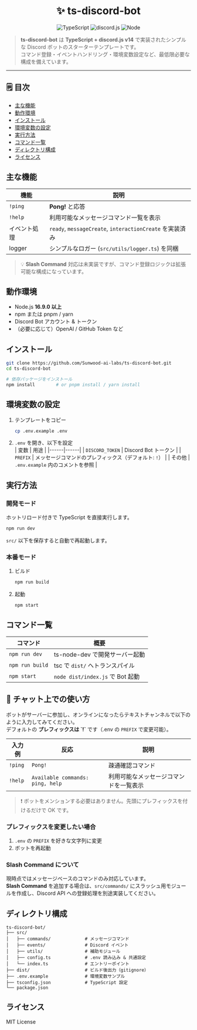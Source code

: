 <div align="center">

<!--
  SVG header
  assets/header.svg に配置されたロゴをインラインで読み込む場合は以下を参照
  <img src="assets/header.svg" width="100%" />
-->

# ✨ ts-discord-bot

<img src="https://img.shields.io/badge/TypeScript-3178C6?style=for-the-badge&logo=typescript&logoColor=white" alt="TypeScript"/>
<img src="https://img.shields.io/badge/discord.js-5865F2?style=for-the-badge&logo=discord&logoColor=white" alt="discord.js"/>
<img src="https://img.shields.io/badge/Node.js-339933?style=for-the-badge&logo=node.js&logoColor=white" alt="Node"/>

</div>

> **ts-discord-bot** は **TypeScript + discord.js v14** で実装されたシンプルな Discord ボットのスターターテンプレートです。  
> コマンド登録・イベントハンドリング・環境変数設定など、最低限必要な構成を備えています。

---

## 🗒️ 目次
- [主な機能](#主な機能)
- [動作環境](#動作環境)
- [インストール](#インストール)
- [環境変数の設定](#環境変数の設定)
- [実行方法](#実行方法)
- [コマンド一覧](#コマンド一覧)
- [ディレクトリ構成](#ディレクトリ構成)
- [ライセンス](#ライセンス)

## 主な機能
| 機能 | 説明 |
| ---- | ---- |
| `!ping` | **Pong!** と応答 |
| `!help` | 利用可能なメッセージコマンド一覧を表示 |
| イベント処理 | `ready`, `messageCreate`, `interactionCreate` を実装済み |
| logger | シンプルなロガー (`src/utils/logger.ts`) を同梱 |

> 💡 **Slash Command** 対応は未実装ですが、コマンド登録ロジックは拡張可能な構成になっています。

## 動作環境
- Node.js **16.9.0 以上**  
- npm または pnpm / yarn  
- Discord Bot アカウント & トークン  
- （必要に応じて）OpenAI / GitHub Token など

## インストール
```bash
git clone https://github.com/Sunwood-ai-labs/ts-discord-bot.git
cd ts-discord-bot

# 依存パッケージをインストール
npm install        # or pnpm install / yarn install
```

## 環境変数の設定
1. テンプレートをコピー  
   ```bash
   cp .env.example .env
   ```
2. `.env` を開き、以下を設定  
   | 変数 | 用途 |
   |------|------|
   | `DISCORD_TOKEN` | Discord Bot トークン |
   | `PREFIX` | メッセージコマンドのプレフィックス（デフォルト: `!`） |
   | その他 | `.env.example` 内のコメントを参照 |

## 実行方法
### 開発モード
ホットリロード付きで TypeScript を直接実行します。
```bash
npm run dev
```
`src/` 以下を保存すると自動で再起動します。

### 本番モード
1. ビルド  
   ```bash
   npm run build
   ```
2. 起動  
   ```bash
   npm start
   ```

## コマンド一覧
| コマンド | 概要 |
| -------- | ---- |
| `npm run dev`   | ts-node-dev で開発サーバー起動 |
| `npm run build` | tsc で `dist/` へトランスパイル |
| `npm start`     | `node dist/index.js` で Bot 起動 |

## 💬 チャット上での使い方

ボットがサーバーに参加し、オンラインになったらテキストチャンネルで以下のように入力してみてください。  
デフォルトの **プレフィックスは \`!\`** です（.env の `PREFIX` で変更可能）。

| 入力例 | 反応 | 説明 |
| ------ | ---- | ---- |
| `!ping` | `Pong!` | 疎通確認コマンド |
| `!help` | `Available commands: ping, help` | 利用可能なメッセージコマンドを一覧表示 |

> ❗ ボットをメンションする必要はありません。先頭にプレフィックスを付けるだけで OK です。

### プレフィックスを変更したい場合
1. `.env` の `PREFIX` を好きな文字列に変更  
2. ボットを再起動

### Slash Command について
現時点ではメッセージベースのコマンドのみ対応しています。  
**Slash Command** を追加する場合は、`src/commands/` にスラッシュ用モジュールを作成し、Discord API への登録処理を別途実装してください。
## ディレクトリ構成
```text
ts-discord-bot/
├── src/
│   ├── commands/             # メッセージコマンド
│   ├── events/               # Discord イベント
│   ├── utils/                # 補助モジュール
│   ├── config.ts             # .env 読み込み & 共通設定
│   └── index.ts              # エントリーポイント
├── dist/                     # ビルド後出力（gitignore）
├── .env.example              # 環境変数サンプル
├── tsconfig.json             # TypeScript 設定
└── package.json
```

## ライセンス
MIT License
